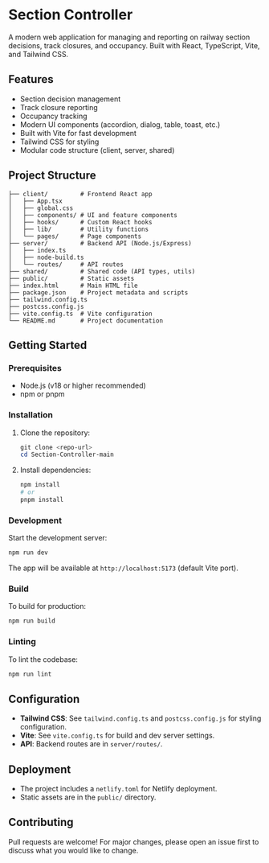 # Section Controller

A modern web application for managing and reporting on railway section decisions, track closures, and occupancy. Built with React, TypeScript, Vite, and Tailwind CSS.

## Features
- Section decision management
- Track closure reporting
- Occupancy tracking
- Modern UI components (accordion, dialog, table, toast, etc.)
- Built with Vite for fast development
- Tailwind CSS for styling
- Modular code structure (client, server, shared)

## Project Structure
```
├── client/         # Frontend React app
│   ├── App.tsx
│   ├── global.css
│   ├── components/ # UI and feature components
│   ├── hooks/      # Custom React hooks
│   ├── lib/        # Utility functions
│   └── pages/      # Page components
├── server/         # Backend API (Node.js/Express)
│   ├── index.ts
│   ├── node-build.ts
│   └── routes/     # API routes
├── shared/         # Shared code (API types, utils)
├── public/         # Static assets
├── index.html      # Main HTML file
├── package.json    # Project metadata and scripts
├── tailwind.config.ts
├── postcss.config.js
├── vite.config.ts  # Vite configuration
└── README.md       # Project documentation
```

## Getting Started

### Prerequisites
- Node.js (v18 or higher recommended)
- npm or pnpm

### Installation
1. Clone the repository:
   ```powershell
   git clone <repo-url>
   cd Section-Controller-main
   ```
2. Install dependencies:
   ```powershell
   npm install
   # or
   pnpm install
   ```

### Development
Start the development server:
```powershell
npm run dev
```
The app will be available at `http://localhost:5173` (default Vite port).

### Build
To build for production:
```powershell
npm run build
```

### Linting
To lint the codebase:
```powershell
npm run lint
```

## Configuration
- **Tailwind CSS**: See `tailwind.config.ts` and `postcss.config.js` for styling configuration.
- **Vite**: See `vite.config.ts` for build and dev server settings.
- **API**: Backend routes are in `server/routes/`.

## Deployment
- The project includes a `netlify.toml` for Netlify deployment.
- Static assets are in the `public/` directory.

## Contributing
Pull requests are welcome! For major changes, please open an issue first to discuss what you would like to change.
